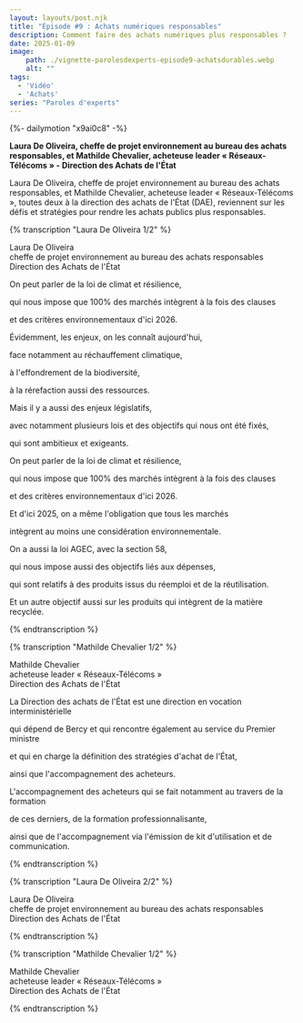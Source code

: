 ```yaml
---
layout: layouts/post.njk
title: "Épisode #9 : Achats numériques responsables"
description: Comment faire des achats numériques plus responsables ?
date: 2025-01-09
image:
    path: ./vignette-parolesdexperts-episode9-achatsdurables.webp
    alt: ""
tags:
  - 'Vidéo'
  - 'Achats'
series: "Paroles d'experts"
---
```

<!-- intégraton vidéo dailymotion de la chaine de la DINUM -->
{%- dailymotion "x9ai0c8" -%}

<!-- légende de la vidéo-->
**Laura De Oliveira, cheffe de projet environnement au bureau des achats responsables, et Mathilde Chevalier, acheteuse leader « Réseaux-Télécoms » - Direction des Achats de l'État**

<!-- description-->
Laura De Oliveira, cheffe de projet environnement au bureau des achats responsables, et Mathilde Chevalier, acheteuse leader « Réseaux-Télécoms », toutes deux à la direction des achats de l'État (DAE), reviennent sur les défis et stratégies pour rendre les achats publics plus responsables.

<!-- transcription-->

{% transcription "Laura De Oliveira 1/2" %}
<p>
  Laura De Oliveira<br>
  cheffe de projet environnement au bureau des achats responsables<br>
  Direction des Achats de l'État
</p>

<p>On peut parler de la loi de climat et résilience,</p>
<p>qui nous impose que 100% des marchés intègrent à la fois des clauses</p>
<p>et des critères environnementaux d'ici 2026.</p>
<p>Évidemment, les enjeux, on les connaît aujourd'hui,</p>
<p>face notamment au réchauffement climatique,</p>
<p>à l'effondrement de la biodiversité,</p>
<p>à la rérefaction aussi des ressources.</p>
<p>Mais il y a aussi des enjeux législatifs,</p>
<p>avec notamment plusieurs lois et des objectifs qui nous ont été fixés,</p>
<p>qui sont ambitieux et exigeants.</p>
<p>On peut parler de la loi de climat et résilience,</p>
<p>qui nous impose que 100% des marchés intègrent à la fois des clauses</p>
<p>et des critères environnementaux d'ici 2026.</p>
<p>Et d'ici 2025, on a même l'obligation que tous les marchés</p>
<p>intègrent au moins une considération environnementale.</p>
<p>On a aussi la loi AGEC, avec la section 58,</p>
<p>qui nous impose aussi des objectifs liés aux dépenses,</p>
<p>qui sont relatifs à des produits issus du réemploi et de la réutilisation.</p>
<p>Et un autre objectif aussi sur les produits qui intègrent de la matière recyclée.</p>
{% endtranscription %}

{% transcription "Mathilde Chevalier 1/2" %}
<p>
  Mathilde Chevalier<br>
  acheteuse leader « Réseaux-Télécoms »<br>
  Direction des Achats de l'État
</p>

<p>La Direction des achats de l'État est une direction en vocation interministérielle</p>
<p>qui dépend de Bercy et qui rencontre également au service du Premier ministre</p>
<p>et qui en charge la définition des stratégies d'achat de l'État,</p>
<p>ainsi que l'accompagnement des acheteurs.</p>
<p>L'accompagnement des acheteurs qui se fait notamment au travers de la formation</p>
<p>de ces derniers, de la formation professionnalisante,</p>
<p>ainsi que de l'accompagnement via l'émission de kit d'utilisation et de communication.</p>
{% endtranscription %}

{% transcription "Laura De Oliveira 2/2" %}
<p>
  Laura De Oliveira<br>
  cheffe de projet environnement au bureau des achats responsables<br>
  Direction des Achats de l'État
</p>

<p>
</p>
{% endtranscription %}

{% transcription "Mathilde Chevalier 1/2" %}
<p>
  Mathilde Chevalier<br>
  acheteuse leader « Réseaux-Télécoms »<br>
  Direction des Achats de l'État
</p>

<p>
</p>
{% endtranscription %}
